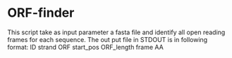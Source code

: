# ORF-finder
This script take as input parameter a fasta file and identify all open reading frames for each sequence.
The out put file in STDOUT is in following format:
ID  strand  ORF start_pos ORF_length  frame AA

